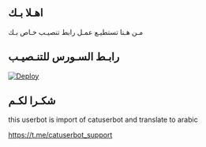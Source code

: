 ## اهـلا بـك
مـن هـنا تستطيـع عمـل رابط تنصيـب خـاص بـك

## رابـط السـورس للتنـصيـب

[![Deploy](https://www.herokucdn.com/deploy/button.svg)](https://heroku.com/deploy?template=https://github.com/Genve1/jmthon)

## شكـرا لكـم 


this userbot is import of catuserbot and translate to arabic

https://t.me/catuserbot_support
